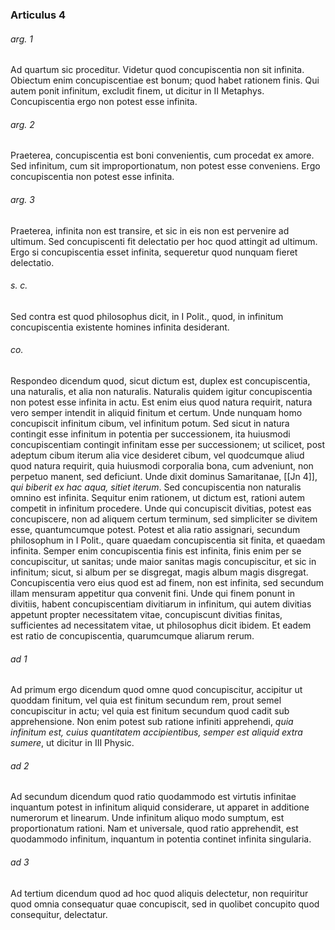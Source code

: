 ### Articulus 4

###### arg. 1
Ad quartum sic proceditur. Videtur quod concupiscentia non sit infinita. Obiectum enim concupiscentiae est bonum; quod habet rationem finis. Qui autem ponit infinitum, excludit finem, ut dicitur in II Metaphys. Concupiscentia ergo non potest esse infinita.

###### arg. 2
Praeterea, concupiscentia est boni convenientis, cum procedat ex amore. Sed infinitum, cum sit improportionatum, non potest esse conveniens. Ergo concupiscentia non potest esse infinita.

###### arg. 3
Praeterea, infinita non est transire, et sic in eis non est pervenire ad ultimum. Sed concupiscenti fit delectatio per hoc quod attingit ad ultimum. Ergo si concupiscentia esset infinita, sequeretur quod nunquam fieret delectatio.

###### s. c.
Sed contra est quod philosophus dicit, in I Polit., quod, in infinitum concupiscentia existente homines infinita desiderant.

###### co.
Respondeo dicendum quod, sicut dictum est, duplex est concupiscentia, una naturalis, et alia non naturalis. Naturalis quidem igitur concupiscentia non potest esse infinita in actu. Est enim eius quod natura requirit, natura vero semper intendit in aliquid finitum et certum. Unde nunquam homo concupiscit infinitum cibum, vel infinitum potum. Sed sicut in natura contingit esse infinitum in potentia per successionem, ita huiusmodi concupiscentiam contingit infinitam esse per successionem; ut scilicet, post adeptum cibum iterum alia vice desideret cibum, vel quodcumque aliud quod natura requirit, quia huiusmodi corporalia bona, cum adveniunt, non perpetuo manent, sed deficiunt. Unde dixit dominus Samaritanae, [[Jn 4]], *qui biberit ex hac aqua, sitiet iterum*. Sed concupiscentia non naturalis omnino est infinita. Sequitur enim rationem, ut dictum est, rationi autem competit in infinitum procedere. Unde qui concupiscit divitias, potest eas concupiscere, non ad aliquem certum terminum, sed simpliciter se divitem esse, quantumcumque potest. Potest et alia ratio assignari, secundum philosophum in I Polit., quare quaedam concupiscentia sit finita, et quaedam infinita. Semper enim concupiscentia finis est infinita, finis enim per se concupiscitur, ut sanitas; unde maior sanitas magis concupiscitur, et sic in infinitum; sicut, si album per se disgregat, magis album magis disgregat. Concupiscentia vero eius quod est ad finem, non est infinita, sed secundum illam mensuram appetitur qua convenit fini. Unde qui finem ponunt in divitiis, habent concupiscentiam divitiarum in infinitum, qui autem divitias appetunt propter necessitatem vitae, concupiscunt divitias finitas, sufficientes ad necessitatem vitae, ut philosophus dicit ibidem. Et eadem est ratio de concupiscentia, quarumcumque aliarum rerum.

###### ad 1
Ad primum ergo dicendum quod omne quod concupiscitur, accipitur ut quoddam finitum, vel quia est finitum secundum rem, prout semel concupiscitur in actu; vel quia est finitum secundum quod cadit sub apprehensione. Non enim potest sub ratione infiniti apprehendi, *quia infinitum est, cuius quantitatem accipientibus, semper est aliquid extra sumere*, ut dicitur in III Physic.

###### ad 2
Ad secundum dicendum quod ratio quodammodo est virtutis infinitae inquantum potest in infinitum aliquid considerare, ut apparet in additione numerorum et linearum. Unde infinitum aliquo modo sumptum, est proportionatum rationi. Nam et universale, quod ratio apprehendit, est quodammodo infinitum, inquantum in potentia continet infinita singularia.

###### ad 3
Ad tertium dicendum quod ad hoc quod aliquis delectetur, non requiritur quod omnia consequatur quae concupiscit, sed in quolibet concupito quod consequitur, delectatur.

